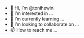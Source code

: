 - 👋 Hi, I’m @tonihewin
- 👀 I’m interested in ...
- 🌱 I’m currently learning ...
- 💞️ I’m looking to collaborate on ...
- 📫 How to reach me ...

<!---
tonihewin/tonihewin is a ✨ special ✨ repository because its `README.md` (this file) appears on your GitHub profile.
You can click the Preview link to take a look at your changes.
--->

